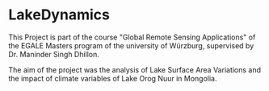 # LakeDynamics
This Project is part of the course "Global Remote Sensing Applications" of the EGALE Masters program of the university of Würzburg, supervised by Dr. Maninder Singh Dhillon.

The aim of the project was the analysis of Lake Surface Area Variations and the impact of climate variables of Lake Orog Nuur in Mongolia. 
